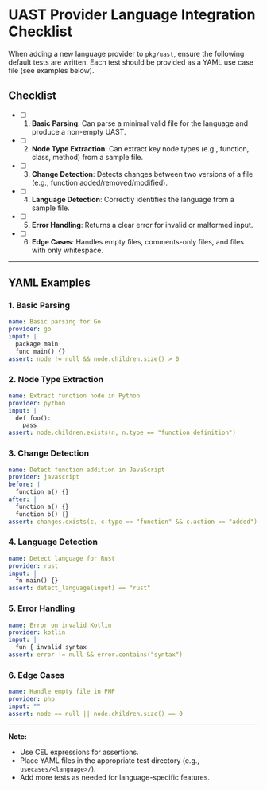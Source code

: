 # UAST Provider Language Integration Checklist

When adding a new language provider to `pkg/uast`, ensure the following default tests are written. Each test should be provided as a YAML use case file (see examples below).

## Checklist

- [ ] 1. **Basic Parsing**: Can parse a minimal valid file for the language and produce a non-empty UAST.
- [ ] 2. **Node Type Extraction**: Can extract key node types (e.g., function, class, method) from a sample file.
- [ ] 3. **Change Detection**: Detects changes between two versions of a file (e.g., function added/removed/modified).
- [ ] 4. **Language Detection**: Correctly identifies the language from a sample file.
- [ ] 5. **Error Handling**: Returns a clear error for invalid or malformed input.
- [ ] 6. **Edge Cases**: Handles empty files, comments-only files, and files with only whitespace.

---

## YAML Examples

### 1. Basic Parsing
```yaml
name: Basic parsing for Go
provider: go
input: |
  package main
  func main() {}
assert: node != null && node.children.size() > 0
```

### 2. Node Type Extraction
```yaml
name: Extract function node in Python
provider: python
input: |
  def foo():
    pass
assert: node.children.exists(n, n.type == "function_definition")
```

### 3. Change Detection
```yaml
name: Detect function addition in JavaScript
provider: javascript
before: |
  function a() {}
after: |
  function a() {}
  function b() {}
assert: changes.exists(c, c.type == "function" && c.action == "added")
```

### 4. Language Detection
```yaml
name: Detect language for Rust
provider: rust
input: |
  fn main() {}
assert: detect_language(input) == "rust"
```

### 5. Error Handling
```yaml
name: Error on invalid Kotlin
provider: kotlin
input: |
  fun { invalid syntax
assert: error != null && error.contains("syntax")
```

### 6. Edge Cases
```yaml
name: Handle empty file in PHP
provider: php
input: ""
assert: node == null || node.children.size() == 0
```

---

**Note:**
- Use CEL expressions for assertions.
- Place YAML files in the appropriate test directory (e.g., `usecases/<language>/`).
- Add more tests as needed for language-specific features. 